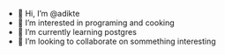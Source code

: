 - 👋 Hi, I’m @adikte
- 👀 I’m interested in programing and cooking
- 🌱 I’m currently learning postgres
- 💞️ I’m looking to collaborate on sommething interesting


<!---
adikte/adikte is a ✨ special ✨ repository because its `README.md` (this file) appears on your GitHub profile.
You can click the Preview link to take a look at your changes.
--->
